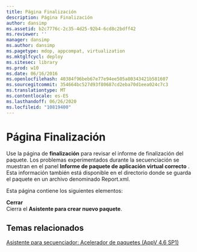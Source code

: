 ```yaml
---
title: Página Finalización
description: Página Finalización
author: dansimp
ms.assetid: b2c7776c-2c35-4d25-92b4-6cd8c2bdff42
ms.reviewer: ''
manager: dansimp
ms.author: dansimp
ms.pagetype: mdop, appcompat, virtualization
ms.mktglfcycl: deploy
ms.sitesec: library
ms.prod: w10
ms.date: 06/16/2016
ms.openlocfilehash: 40384f96beb67e77e94ee505a80343421b581607
ms.sourcegitcommit: 354664bc527d93f80687cd2eba70d1eea024c7c3
ms.translationtype: MT
ms.contentlocale: es-ES
ms.lasthandoff: 06/26/2020
ms.locfileid: "10819400"
---
```

# Página Finalización


Use la página de **finalización** para revisar el informe de finalización del paquete. Los problemas experimentados durante la secuenciación se muestran en el panel **Informe de paquete de aplicación virtual correcto** . Esta información también está disponible en el directorio donde se guarda el paquete en un archivo denominado Report.xml.

Esta página contiene los siguientes elementos:

<a href="" id="close"></a>**Cerrar**  
Cierra el **Asistente para crear nuevo paquete**.

## Temas relacionados


[Asistente para secuenciador: Acelerador de paquetes (AppV 4.6 SP1)](sequencer-wizard---package-accelerator--appv-46-sp1-.md)

 

 





